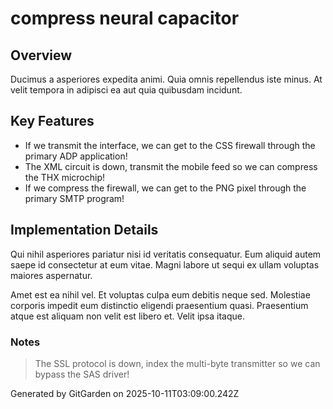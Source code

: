 # compress neural capacitor

## Overview
Ducimus a asperiores expedita animi. Quia omnis repellendus iste minus. At velit tempora in adipisci ea aut quia quibusdam incidunt.

## Key Features
- If we transmit the interface, we can get to the CSS firewall through the primary ADP application!
- The XML circuit is down, transmit the mobile feed so we can compress the THX microchip!
- If we compress the firewall, we can get to the PNG pixel through the primary SMTP program!

## Implementation Details
Qui nihil asperiores pariatur nisi id veritatis consequatur. Eum aliquid autem saepe id consectetur at eum vitae. Magni labore ut sequi ex ullam voluptas maiores aspernatur.
 Amet est ea nihil vel. Et voluptas culpa eum debitis neque sed. Molestiae corporis impedit eum distinctio eligendi praesentium quasi. Praesentium atque est aliquam non velit est libero et. Velit ipsa itaque.

### Notes
> The SSL protocol is down, index the multi-byte transmitter so we can bypass the SAS driver!

Generated by GitGarden on 2025-10-11T03:09:00.242Z